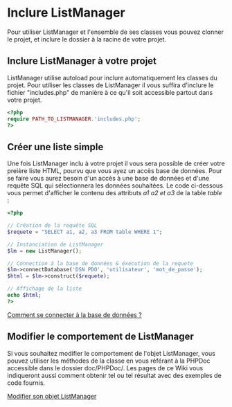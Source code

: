 # Inclure ListManager

Pour utiliser ListManager et l'ensemble de ses classes vous pouvez clonner le projet, et inclure le dossier à la racine de votre projet.

## Inclure ListManager à votre projet

ListManager utilise autoload pour inclure automatiquement les classes du projet. Pour utiliser les classes de ListManager il vous suffira d'inclure le fichier "includes.php" de manière à ce qu'il soit accessible partout dans votre projet.
```php
<?php
require PATH_TO_LISTMANAGER.'includes.php';
?>
```

## Créer une liste simple

Une fois ListManager inclu à votre projet il vous sera possible de créer votre preière liste HTML, pourvu que vous ayez un accès base de données. Pour se faire vous aurez besoin d'un accès à une base de données et d'une requête SQL qui sélectionnera les données souhaitées. Le code ci-dessous vous permet d'afficher le contenu des attributs *a1 a2 et a3* de la table *table* :

```php
<?php

// Création de la requête SQL
$requete = "SELECT a1, a2, a3 FROM table WHERE 1";

// Instanciation de ListManager
$lm = new ListManager();

// Connection à la base de données & éxecution de la requete
$lm->connectDatabase('DSN PDO', 'utilisateur', 'mot_de_passe');
$html = $lm->construct($requete);

// Affichage de la liste
echo $html;
?>
```

[Comment se connecter à la base de données ?](base+de+donnees)

## Modifier le comportement de ListManager

Si vous souhaitez modifier le comportement de l'objet ListManager, vous pouvez utiliser les méthodes de la classe en vous référant à la PHPDoc accessible dans le dossier doc/PHPDoc/.
Les pages de ce Wiki vous indiqueront aussi comment obtenir tel ou tel résultat avec des exemples de code fournis.

[Modifier son objet ListManager](listmanager)